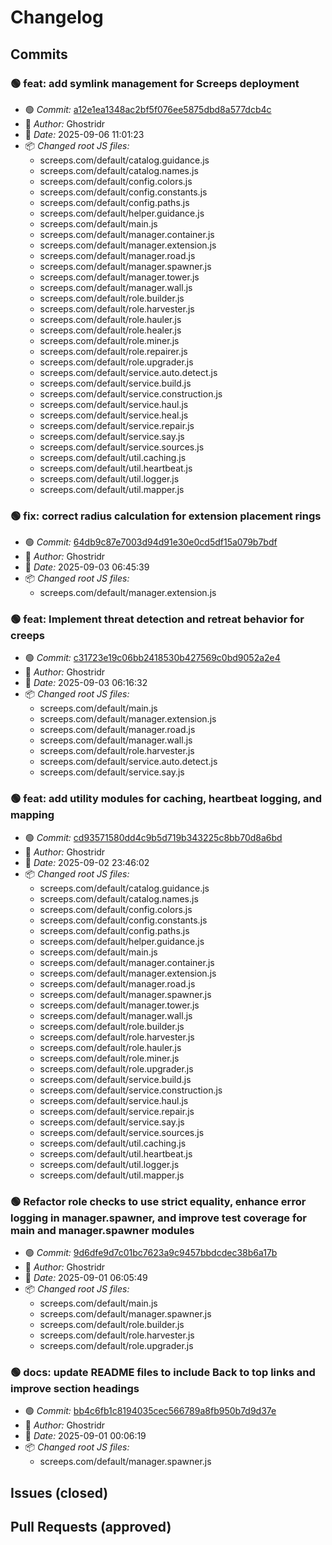 # Changelog

## Commits

### 🟢 feat: add symlink management for Screeps deployment

- 🟢 *Commit:* [a12e1ea1348ac2bf5f076ee5875dbd8a577dcb4c](https://github.com/Ghostridr/ScreepsWorld/commit/a12e1ea1348ac2bf5f076ee5875dbd8a577dcb4c)
- 👤 *Author:* Ghostridr
- 📅 *Date:* 2025-09-06 11:01:23
- 📦 *Changed root JS files:*
  - screeps.com/default/catalog.guidance.js
  - screeps.com/default/catalog.names.js
  - screeps.com/default/config.colors.js
  - screeps.com/default/config.constants.js
  - screeps.com/default/config.paths.js
  - screeps.com/default/helper.guidance.js
  - screeps.com/default/main.js
  - screeps.com/default/manager.container.js
  - screeps.com/default/manager.extension.js
  - screeps.com/default/manager.road.js
  - screeps.com/default/manager.spawner.js
  - screeps.com/default/manager.tower.js
  - screeps.com/default/manager.wall.js
  - screeps.com/default/role.builder.js
  - screeps.com/default/role.harvester.js
  - screeps.com/default/role.hauler.js
  - screeps.com/default/role.healer.js
  - screeps.com/default/role.miner.js
  - screeps.com/default/role.repairer.js
  - screeps.com/default/role.upgrader.js
  - screeps.com/default/service.auto.detect.js
  - screeps.com/default/service.build.js
  - screeps.com/default/service.construction.js
  - screeps.com/default/service.haul.js
  - screeps.com/default/service.heal.js
  - screeps.com/default/service.repair.js
  - screeps.com/default/service.say.js
  - screeps.com/default/service.sources.js
  - screeps.com/default/util.caching.js
  - screeps.com/default/util.heartbeat.js
  - screeps.com/default/util.logger.js
  - screeps.com/default/util.mapper.js

### 🟢 fix: correct radius calculation for extension placement rings

- 🟢 *Commit:* [64db9c87e7003d94d91e30e0cd5df15a079b7bdf](https://github.com/Ghostridr/ScreepsWorld/commit/64db9c87e7003d94d91e30e0cd5df15a079b7bdf)
- 👤 *Author:* Ghostridr
- 📅 *Date:* 2025-09-03 06:45:39
- 📦 *Changed root JS files:*
  - screeps.com/default/manager.extension.js

### 🟢 feat: Implement threat detection and retreat behavior for creeps

- 🟢 *Commit:* [c31723e19c06bb2418530b427569c0bd9052a2e4](https://github.com/Ghostridr/ScreepsWorld/commit/c31723e19c06bb2418530b427569c0bd9052a2e4)
- 👤 *Author:* Ghostridr
- 📅 *Date:* 2025-09-03 06:16:32
- 📦 *Changed root JS files:*
  - screeps.com/default/main.js
  - screeps.com/default/manager.extension.js
  - screeps.com/default/manager.road.js
  - screeps.com/default/manager.wall.js
  - screeps.com/default/role.harvester.js
  - screeps.com/default/service.auto.detect.js
  - screeps.com/default/service.say.js

### 🟢 feat: add utility modules for caching, heartbeat logging, and mapping

- 🟢 *Commit:* [cd93571580dd4c9b5d719b343225c8bb70d8a6bd](https://github.com/Ghostridr/ScreepsWorld/commit/cd93571580dd4c9b5d719b343225c8bb70d8a6bd)
- 👤 *Author:* Ghostridr
- 📅 *Date:* 2025-09-02 23:46:02
- 📦 *Changed root JS files:*
  - screeps.com/default/catalog.guidance.js
  - screeps.com/default/catalog.names.js
  - screeps.com/default/config.colors.js
  - screeps.com/default/config.constants.js
  - screeps.com/default/config.paths.js
  - screeps.com/default/helper.guidance.js
  - screeps.com/default/main.js
  - screeps.com/default/manager.container.js
  - screeps.com/default/manager.extension.js
  - screeps.com/default/manager.road.js
  - screeps.com/default/manager.spawner.js
  - screeps.com/default/manager.tower.js
  - screeps.com/default/manager.wall.js
  - screeps.com/default/role.builder.js
  - screeps.com/default/role.harvester.js
  - screeps.com/default/role.hauler.js
  - screeps.com/default/role.miner.js
  - screeps.com/default/role.upgrader.js
  - screeps.com/default/service.build.js
  - screeps.com/default/service.construction.js
  - screeps.com/default/service.haul.js
  - screeps.com/default/service.repair.js
  - screeps.com/default/service.say.js
  - screeps.com/default/service.sources.js
  - screeps.com/default/util.caching.js
  - screeps.com/default/util.heartbeat.js
  - screeps.com/default/util.logger.js
  - screeps.com/default/util.mapper.js

### 🟢 Refactor role checks to use strict equality, enhance error logging in manager.spawner, and improve test coverage for main and manager.spawner modules

- 🟢 *Commit:* [9d6dfe9d7c01bc7623a9c9457bbdcdec38b6a17b](https://github.com/Ghostridr/ScreepsWorld/commit/9d6dfe9d7c01bc7623a9c9457bbdcdec38b6a17b)
- 👤 *Author:* Ghostridr
- 📅 *Date:* 2025-09-01 06:05:49
- 📦 *Changed root JS files:*
  - screeps.com/default/main.js
  - screeps.com/default/manager.spawner.js
  - screeps.com/default/role.builder.js
  - screeps.com/default/role.harvester.js
  - screeps.com/default/role.upgrader.js

### 🟢 docs: update README files to include Back to top links and improve section headings

- 🟢 *Commit:* [bb4c6fb1c8194035cec566789a8fb950b7d9d37e](https://github.com/Ghostridr/ScreepsWorld/commit/bb4c6fb1c8194035cec566789a8fb950b7d9d37e)
- 👤 *Author:* Ghostridr
- 📅 *Date:* 2025-09-01 00:06:19
- 📦 *Changed root JS files:*
  - screeps.com/default/manager.spawner.js

## Issues (closed)

## Pull Requests (approved)
